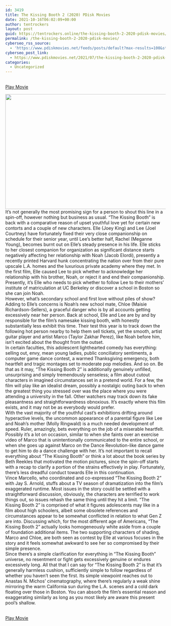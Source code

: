 ```yaml
---
id: 3419
title: The Kissing Booth 2 (2020) PDisk Movies
date: 2021-10-16T06:02:09+00:00
author: tentrockers
layout: post
guid: https://tentrockers.online/the-kissing-booth-2-2020-pdisk-movies/
permalink: /the-kissing-booth-2-2020-pdisk-movies/
cyberseo_rss_source:
  - 'https://www.pdiskmovies.net/feeds/posts/default?max-results=100&start-index=1201'
cyberseo_post_link:
  - https://www.pdiskmovies.net/2021/07/the-kissing-booth-2-2020-pdisk-movies.html
categories:
  - Uncategorized
---
```

<a href="https://kuklink.com/1/bnYyZ2U5MDA1cHUx" onclick="window.open('https://kuklink.com/1/bnYyZ2U5MDA1cHUx','popup','width=600,height=600'); return false;" target="popup" rel="noopener"><br /> Play Movie<br /> </a>

<div class="separator">
  <a href="https://www.pdiskmovies.net/2021/07/j" target="_blank" rel="noopener"><img loading="lazy" border="0" data-original-height="720" data-original-width="1280" height="360" src="https://1.bp.blogspot.com/-NamoUMhCCjE/YO_4qbuPSBI/AAAAAAAAZKo/j34FRpu33GEMH1ljLxZyYulLV9kVEjYNQCLcBGAsYHQ/w640-h360/The%2BKissing%2BBooth%2B2%2B%25282020%2529%2BPDisk%2BMovies.jpg" width="640" /></a>
</div>



<div>
  <div>
    <span>It&#8217;s not generally the most promising sign for a person to shout this line in a spin-off, however nothing but business as usual. &#8220;The Kissing Booth&#8221; is back with a comparative reason of upset youthful love yet for certain new contorts and a couple of new characters. Elle (Joey King) and Lee (Joel Courtney) have fortunately fixed their very close companionship on schedule for their senior year, until Lee&#8217;s better half, Rachel (Meganne Young), becomes burnt out on Elle&#8217;s steady presence in his life. Elle sticks to her closest companion for organization as significant distance starts negatively affecting her relationship with Noah (Jacob Elordi), presently a recently printed Harvard hunk concentrating the nation over from their pure upscale L.A. homes and the luxurious private academy where they met. In the first film, Elle caused Lee to pick whether to acknowledge her relationship with his brother, Noah, or reject it and end their companionship. Presently, it&#8217;s Elle who needs to pick whether to follow Lee to their mothers&#8217; institute of matriculation at UC Berkeley or discover a school in Boston so she can join Noah.&nbsp;</span>
  </div>
  
  <div>
    <span>However, what&#8217;s secondary school and first love without piles of show? Adding to Elle&#8217;s concerns is Noah&#8217;s new school mate, Chloe (Maisie Richardson-Sellers), a graceful danger who is by all accounts getting excessively near her person. Back at school, Elle and Lee are by and by responsible for the film&#8217;s namesake kissing booth, with honestly substantially less exhibit this time. Their test this year is to track down the following hot person nearby to help them sell tickets, yet the smooth, artist guitar player and artist Marco (Taylor Zakhar Perez), like Noah before him, isn&#8217;t excited about the thought from the outset.&nbsp;</span>
  </div>
  
  <div>
    <span>In certain faculties, this adolescent lighthearted comedy has everything: selling out, envy, mean young ladies, public conciliatory sentiments, a computer game dance contest, a warmed Thanksgiving emergency, both heartfelt and tragic montages set to moderate pop melodies. And so on. Be that as it may, &#8220;The Kissing Booth 2&#8221; is additionally genuinely unfilled, unsurprising and simply tremendously senseless; a film about cutout characters in imagined circumstances set in a pretend world. For a few, the film will play like an idealist dream, possibly a nostalgic outing back to when the greatest thing you stressed over was the place where you were attending a university in the fall. Other watchers may track down its fake pleasantness and straightforwardness obnoxious. It&#8217;s exactly where this film exists, and it may not be as everybody would prefer.&nbsp;</span>
  </div>
  
  <div>
    <span>With the vast majority of the youthful cast&#8217;s exhibitions drifting around hyperactive levels, the uncommon appearance of a parental figure like Lee and Noah&#8217;s mother (Molly Ringwald) is a much needed development of speed. Ruler, amazingly, bets everything on the job of a miserable heartfelt. Possibly it&#8217;s a lot on occasion, similar to when she faints over an exercise video of Marco that is unintentionally communicated to the entire school, or when she goes up against Marco on the Dance Revolution-like dance game to get him to do a dance challenge with her. It&#8217;s not important to recall everything about &#8220;The Kissing Booth&#8221; or think a lot about the book series by Beth Reekles that motivated the motion pictures, since the spin-off starts with a recap to clarify a portion of the strains effectively in play. Fortunately, there&#8217;s less dreadful conduct towards Elle in this continuation.&nbsp;</span>
  </div>
  
  <div>
    <span>Vince Marcello, who coordinated and co-expressed &#8220;The Kissing Booth 2&#8221; with Jay S. Arnold, stuffs about a TV season of dramatization into the film&#8217;s exaggerated runtime. Most issues in the story could be settled with a straightforward discussion, obviously, the characters are terrified to work things out, so issues rehash the same thing until they hit a limit. &#8220;The Kissing Booth 2&#8221; is comprised of what it figures adolescents may like in a film about high schoolers, albeit some obsolete references and circumstances appear to be somewhat conflicted in relation to what Gen Z are into. Discussing which, for the most different age of Americans, &#8220;The Kissing Booth 2&#8221; actually looks homogeneously white aside from a couple of foundation additional items. The two supporting characters of shading, Marco and Chloe, are both seen as contest by Elle at various focuses in the story and it feels somewhat awkward to see her so compromised by their simple presence.&nbsp;</span>
  </div>
  
  <div>
    <span>Since there&#8217;s a simple clarification for everything in &#8220;The Kissing Booth&#8221; universe, no resentment or fight gets excessively genuine or endures excessively long. All that that I can say for &#8220;The Kissing Booth 2&#8221; is that it&#8217;s generally harmless cushion, sufficiently simple to follow regardless of whether you haven&#8217;t seen the first. Its simple viewpoint reaches out to Anastas N. Michos&#8217; cinematography, where there&#8217;s regularly a weak shine mirroring the warm California sun during the L.A. scenes and a cold dark floating over those in Boston. You can absorb the film&#8217;s essential reason and exaggerating similarly as long as you most likely are aware this present pool&#8217;s shallow.</span>
  </div>
</div>

<a href="https://kuklink.com/1/bnYyZ2U5MDA1cHUx" onclick="window.open('https://kuklink.com/1/bnYyZ2U5MDA1cHUx','popup','width=600,height=600'); return false;" target="popup" rel="noopener"><br /> Play Movie<br /> </a>